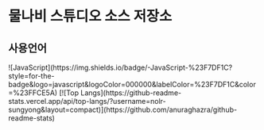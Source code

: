 <h1>물나비 스튜디오 소스 저장소</h1>

<h2>사용언어</h2>
![JavaScript](https://img.shields.io/badge/-JavaScript-%23F7DF1C?style=for-the-badge&logo=javascript&logoColor=000000&labelColor=%23F7DF1C&color=%23FFCE5A)
[![Top Langs](https://github-readme-stats.vercel.app/api/top-langs/?username=nolr-sungyong&layout=compact)](https://github.com/anuraghazra/github-readme-stats)
